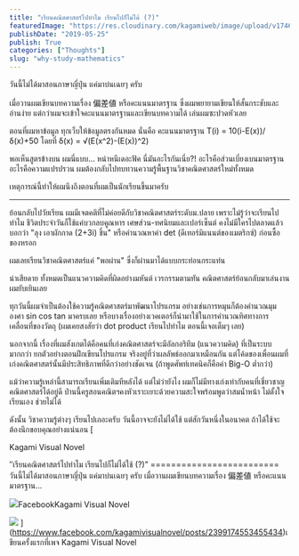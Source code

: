 ```yaml
---
title: "เรียนคณิตศาสตร์ไปทำไม เรียนไปก็ไม่ได้ (?)"
featuredImage: "https://res.cloudinary.com/kagamiweb/image/upload/v1746804798/blog.coregamehd.com/why-study-mathematics.jpg"
publishDate: "2019-05-25"
publish: True
categories: ["Thoughts"]
slug: "why-study-mathematics"
---
```



วันนี้ไม่ได้มาสอนภาษาญี่ปุ่น แค่มาบ่นเฉยๆ ครับ

เมื่อวานผมเขียนบทความเรื่อง 偏差値 หรือคะแนนมาตรฐาน ซึ่งผมพยายามเขียนให้สั้นกระชับและอ่านง่าย แต่กว่าผมจะเข้าใจคะแนนมาตรฐานและเขียนบทความได้ เล่นผมซะปวดหัวเลย

ตอนที่ผมหาข้อมูล ทุกเว็บให้ข้อมูลตรงกันหมด นั่นคือ
คะแนนมาตรฐาน T(i) = 10(i-E(x))/δ(x)+50
โดยที่ δ(x) = √(E(x^2)-(E(x))^2)

พอเห็นสูตรข้างบน ผมนี่แบบ... หน่าหนีเดอะฟัค นี่มันอะไรกันเนี่ย?! อะไรคือส่วนเบี่ยงเบนมาตรฐาน อะไรคือความแปรปรวน ผมต้องกลับไปทบทวนความรู้พื้นฐานวิชาคณิตศาสตร์ใหม่ทั้งหมด

เหตุการณ์นี้ทำให้ผมนึงถึงตอนที่ผมเป็นนักเรียนขึ้นมาครับ

---

ย้อนกลับไปวัยเรียน ผมมีเจตคติที่ไม่ค่อยดีกับวิชาคณิตศาสตร์ระดับม.ปลาย เพราะไม่รู้ว่าจะเรียนไปทำไม ชีวิตประจำวันก็ใช้แค่บวกลบคูณหาร เศษส่วน-ทศนิยมและเปอร์เซ็นต์ คงไม่มีใครไปตลาดแล้วบอกว่า "ลุง เอาผักกาด (2+3i) ชิ้น" หรือคำนวณหาค่า det (ดีเทอร์มิแนนต์ของเมตริกซ์) ก่อนซื้อของหรอก

ผมเลยเรียนวิชาคณิตศาสตร์แค่ "พอผ่าน" ซึ่งก็ผ่านมาได้แบบกระท่อนกระแท่น

น่าเสียดาย ทั้งหมดเป็นแนวความคิดที่ผิดอย่างมหันต์
เวรกรรมตามทัน คณิตศาสตร์ย้อนกลับมาเล่นงานผมยับเยินเลย

ทุกวันนี้ผมจำเป็นต้องใช้ความรู้คณิตศาสตร์มาพัฒนาโปรแกรม อย่างเช่นการหมุนก็ต้องคำนวณมุมองศา sin cos tan มาครบเลย หรือบางเรื่องอย่างเวคเตอร์ก็นำมาใช้ในการคำนวณทิศทางการเคลื่อนที่ของวัตถุ (ผมเคยสงสัยว่า dot product เรียนไปทำไม ตอนนี้เจอเต็มๆ เลย)

นอกจากนี้ เรื่องที่ผมสังเกตได้คือคนที่เก่งคณิตศาสตร์จะมีอัลกอริทึม (แนวความคิด) ที่เป็นระบบมากกว่า ยกตัวอย่างตอนฝึกเขียนโปรแกรม จริงอยู่ที่ว่าผลลัพธ์ออกมาเหมือนกัน แต่โค้ดของเพื่อนผมที่เก่งคณิตศาสตร์นั้นมีประสิทธิภาพที่ดีกว่าอย่างชัดเจน (ถ้าพูดศัพท์เทคนิคก็คือค่า Big-O ต่ำกว่า)

แม้ว่าความรู้เหล่านี้สามารถเรียนเพิ่มเติมทีหลังได้ แต่ไม่ว่ายังไง ผมก็ไม่มีทางเก่งเท่ากับคนที่เชี่ยวชาญคณิตศาสตร์ได้อยู่ดี ป่านนี้ครูสอนคณิตฯคงหัวเราะเยาะด้วยความสะใจพร้อมพูดว่าสมน้ำหน้า ไม่ตั้งใจเรียนเอง ช่วยไม่ได้

ดังนั้น วิชาความรู้ต่างๆ เรียนไปเถอะครับ วันนี้อาจจะยังไม่ได้ใช้ แต่สักวันหนึ่งในอนาคต ถ้าได้ใช้จะต้องนึกขอบคุณอย่างแน่นอน
[

Kagami Visual Novel

″เรียนคณิตศาสตร์ไปทำไม เรียนไปก็ไม่ได้ใช้ (?)” &#x3D;&#x3D;&#x3D;&#x3D;&#x3D;&#x3D;&#x3D;&#x3D;&#x3D;&#x3D;&#x3D;&#x3D;&#x3D;&#x3D;&#x3D;&#x3D;&#x3D;&#x3D;&#x3D;&#x3D;&#x3D;&#x3D;&#x3D;&#x3D;&#x3D; วันนี้ไม่ได้มาสอนภาษาญี่ปุ่น แค่มาบ่นเฉยๆ ครับ เมื่อวานผมเขียนบทความเรื่อง 偏差値 หรือคะแนนมาตรฐาน…

![](https://static.xx.fbcdn.net/rsrc.php/yv/r/B8BxsscfVBr.ico)FacebookKagami Visual Novel

![](https://scontent-sin6-1.xx.fbcdn.net/v/t1.6435-9/61122173_2399165153456374_5873276552174632960_n.jpg?stp&#x3D;dst-jpg_p720x720&amp;_nc_cat&#x3D;111&amp;ccb&#x3D;1-7&amp;_nc_sid&#x3D;0be424&amp;_nc_ohc&#x3D;BK14UYB1phsAX-rQ_1o&amp;_nc_ht&#x3D;scontent-sin6-1.xx&amp;oh&#x3D;00_AfA8d2F4egZH2UAMG7R3IwafYQTPY8ASYjZoofCLIWKUOA&amp;oe&#x3D;6441E5CB)
](https://www.facebook.com/kagamivisualnovel/posts/2399174553455434)เขียนครั้งแรกที่เพจ Kagami Visual Novel
